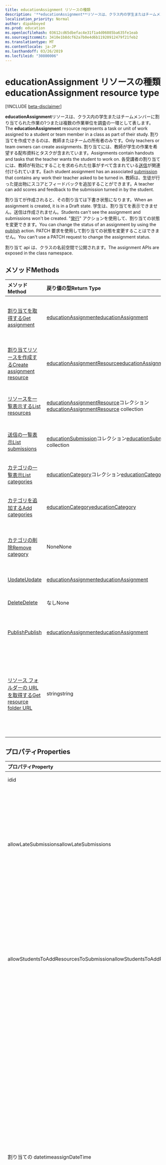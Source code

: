 ```yaml
---
title: educationAssignment リソースの種類
description: '**educationAssignment**リソースは、クラス内の学生またはチームメンバーに割り当てられた作業の1つまたは複数の作業単位を調査の一環として表します。 割り当てを作成できるのは、教師またはチームの所有者のみです。 割り当てには、教師が学生の作業を希望する配布資料とタスクが含まれています。 各受講者の割り当てには、教師が有効にすることを求められた仕事がすべて含まれている送信が関連付けられています。 教師は、生徒が行った提出物にスコアとフィードバックを追加することができます。'
localization_priority: Normal
author: dipakboyed
ms.prod: education
ms.openlocfilehash: 03612cd65dbefac4e31f1a4d06085ba635fe1eab
ms.sourcegitcommit: 3410e1b8dcf62a7b0e4d6b11920912479f21feb2
ms.translationtype: MT
ms.contentlocale: ja-JP
ms.lasthandoff: 03/26/2019
ms.locfileid: "30800006"
---
```

# <a name="educationassignment-resource-type"></a><span data-ttu-id="0331f-107">educationAssignment リソースの種類</span><span class="sxs-lookup"><span data-stu-id="0331f-107">educationAssignment resource type</span></span>

[!INCLUDE [beta-disclaimer](../../includes/beta-disclaimer.md)]

<span data-ttu-id="0331f-108">**educationAssignment**リソースは、クラス内の学生またはチームメンバーに割り当てられた作業の1つまたは複数の作業単位を調査の一環として表します。</span><span class="sxs-lookup"><span data-stu-id="0331f-108">The **educationAssignment** resource represents a task or unit of work assigned to a student or team member in a class as part of their study.</span></span> <span data-ttu-id="0331f-109">割り当てを作成できるのは、教師またはチームの所有者のみです。</span><span class="sxs-lookup"><span data-stu-id="0331f-109">Only teachers or team owners can create assignments.</span></span> <span data-ttu-id="0331f-110">割り当てには、教師が学生の作業を希望する配布資料とタスクが含まれています。</span><span class="sxs-lookup"><span data-stu-id="0331f-110">Assignments contain handouts and tasks that the teacher wants the student to work on.</span></span> <span data-ttu-id="0331f-111">各受講者の割り当てには、教師が有効にすることを求められた仕事がすべて含まれている[送信](educationsubmissionresource.md)が関連付けられています。</span><span class="sxs-lookup"><span data-stu-id="0331f-111">Each student assignment has an associated [submission](educationsubmissionresource.md) that contains any work their teacher asked to be turned in.</span></span> <span data-ttu-id="0331f-112">教師は、生徒が行った提出物にスコアとフィードバックを追加することができます。</span><span class="sxs-lookup"><span data-stu-id="0331f-112">A teacher can add scores and feedback to the submission turned in by the student.</span></span>

<span data-ttu-id="0331f-113">割り当てが作成されると、その割り当ては下書き状態になります。</span><span class="sxs-lookup"><span data-stu-id="0331f-113">When an assignment is created, it is in a Draft state.</span></span> <span data-ttu-id="0331f-114">学生は、割り当てを表示できません。送信は作成されません。</span><span class="sxs-lookup"><span data-stu-id="0331f-114">Students can't see the assignment and submissions won't be created.</span></span> <span data-ttu-id="0331f-115">"[発行](../api/educationassignment-publish.md)" アクションを使用して、割り当ての状態を変更できます。</span><span class="sxs-lookup"><span data-stu-id="0331f-115">You can change the status of an assignment by using the [publish](../api/educationassignment-publish.md) action.</span></span> <span data-ttu-id="0331f-116">PATCH 要求を使用して割り当ての状態を変更することはできません。</span><span class="sxs-lookup"><span data-stu-id="0331f-116">You can't use a PATCH request to change the assignment status.</span></span>

<span data-ttu-id="0331f-117">割り当て api は、クラスの名前空間で公開されます。</span><span class="sxs-lookup"><span data-stu-id="0331f-117">The assignment APIs are exposed in the class namespace.</span></span>

## <a name="methods"></a><span data-ttu-id="0331f-118">メソッド</span><span class="sxs-lookup"><span data-stu-id="0331f-118">Methods</span></span>

| <span data-ttu-id="0331f-119">メソッド</span><span class="sxs-lookup"><span data-stu-id="0331f-119">Method</span></span>           | <span data-ttu-id="0331f-120">戻り値の型</span><span class="sxs-lookup"><span data-stu-id="0331f-120">Return Type</span></span>    |<span data-ttu-id="0331f-121">説明</span><span class="sxs-lookup"><span data-stu-id="0331f-121">Description</span></span>|
|:---------------|:--------|:----------|
|[<span data-ttu-id="0331f-122">割り当てを取得する</span><span class="sxs-lookup"><span data-stu-id="0331f-122">Get assignment</span></span>](../api/educationassignment-get.md) | [<span data-ttu-id="0331f-123">educationAssignment</span><span class="sxs-lookup"><span data-stu-id="0331f-123">educationAssignment</span></span>](educationassignment.md) |<span data-ttu-id="0331f-124">**educationAssignment**オブジェクトのプロパティとリレーションシップを読み取ります。</span><span class="sxs-lookup"><span data-stu-id="0331f-124">Read properties and relationships of an **educationAssignment** object.</span></span>|
|[<span data-ttu-id="0331f-125">割り当てリソースを作成する</span><span class="sxs-lookup"><span data-stu-id="0331f-125">Create assignment resource</span></span>](../api/educationassignment-post-resources.md) |[<span data-ttu-id="0331f-126">educationAssignmentResource</span><span class="sxs-lookup"><span data-stu-id="0331f-126">educationAssignmentResource</span></span>](educationassignmentresource.md)| <span data-ttu-id="0331f-127">resources コレクションへの投稿によって新しい**educationAssignmentResource**を作成します。</span><span class="sxs-lookup"><span data-stu-id="0331f-127">Create a new **educationAssignmentResource** by posting to the resources collection.</span></span>|
|[<span data-ttu-id="0331f-128">リソースを一覧表示する</span><span class="sxs-lookup"><span data-stu-id="0331f-128">List resources</span></span>](../api/educationassignment-list-resources.md) |<span data-ttu-id="0331f-129">[educationAssignmentResource](educationassignmentresource.md)コレクション</span><span class="sxs-lookup"><span data-stu-id="0331f-129">[educationAssignmentResource](educationassignmentresource.md) collection</span></span>| <span data-ttu-id="0331f-130">**educationAssignmentResource**オブジェクトのコレクションを取得します。</span><span class="sxs-lookup"><span data-stu-id="0331f-130">Get an **educationAssignmentResource** object collection.</span></span>|
|[<span data-ttu-id="0331f-131">送信の一覧表示</span><span class="sxs-lookup"><span data-stu-id="0331f-131">List submissions</span></span>](../api/educationassignment-list-submissions.md) |<span data-ttu-id="0331f-132">[educationSubmission](educationsubmission.md)コレクション</span><span class="sxs-lookup"><span data-stu-id="0331f-132">[educationSubmission](educationsubmission.md) collection</span></span>| <span data-ttu-id="0331f-133">**educationSubmission**オブジェクトのコレクションを取得します。</span><span class="sxs-lookup"><span data-stu-id="0331f-133">Get an **educationSubmission** object collection.</span></span>|
|[<span data-ttu-id="0331f-134">カテゴリの一覧表示</span><span class="sxs-lookup"><span data-stu-id="0331f-134">List categories</span></span>](../api/educationassignment-list-categories.md) |<span data-ttu-id="0331f-135">[educationCategory](educationcategory.md)コレクション</span><span class="sxs-lookup"><span data-stu-id="0331f-135">[educationCategory](educationcategory.md) collection</span></span>| <span data-ttu-id="0331f-136">**educationCategory**オブジェクトのコレクションを取得します。</span><span class="sxs-lookup"><span data-stu-id="0331f-136">Get an **educationCategory** object collection.</span></span>|
|[<span data-ttu-id="0331f-137">カテゴリを追加する</span><span class="sxs-lookup"><span data-stu-id="0331f-137">Add categories</span></span>](../api/educationassignment-add-categories.md) |[<span data-ttu-id="0331f-138">educationCategory</span><span class="sxs-lookup"><span data-stu-id="0331f-138">educationCategory</span></span>](educationcategory.md) | <span data-ttu-id="0331f-139">クラスに属する**educationCategory**をこの割り当てに割り当てます。</span><span class="sxs-lookup"><span data-stu-id="0331f-139">Assign an **educationCategory** belonging to the class to this assignment.</span></span>|
|[<span data-ttu-id="0331f-140">カテゴリの削除</span><span class="sxs-lookup"><span data-stu-id="0331f-140">Remove category</span></span>](../api/educationassignment-remove-category.md) |<span data-ttu-id="0331f-141">None</span><span class="sxs-lookup"><span data-stu-id="0331f-141">None</span></span>| <span data-ttu-id="0331f-142">クラスに属する**educationCategory**をこの割り当てから削除します。</span><span class="sxs-lookup"><span data-stu-id="0331f-142">Remove an **educationCategory** belonging to the class from this assignment.</span></span>|
|[<span data-ttu-id="0331f-143">Update</span><span class="sxs-lookup"><span data-stu-id="0331f-143">Update</span></span>](../api/educationassignment-update.md) | [<span data-ttu-id="0331f-144">educationAssignment</span><span class="sxs-lookup"><span data-stu-id="0331f-144">educationAssignment</span></span>](educationassignment.md) |<span data-ttu-id="0331f-145">**educationAssignment**オブジェクトを更新します。</span><span class="sxs-lookup"><span data-stu-id="0331f-145">Update an **educationAssignment** object.</span></span> |
|[<span data-ttu-id="0331f-146">Delete</span><span class="sxs-lookup"><span data-stu-id="0331f-146">Delete</span></span>](../api/educationassignment-delete.md) | <span data-ttu-id="0331f-147">なし</span><span class="sxs-lookup"><span data-stu-id="0331f-147">None</span></span> |<span data-ttu-id="0331f-148">**educationAssignment**オブジェクトを削除します。</span><span class="sxs-lookup"><span data-stu-id="0331f-148">Delete an **educationAssignment** object.</span></span> |
|[<span data-ttu-id="0331f-149">Publish</span><span class="sxs-lookup"><span data-stu-id="0331f-149">Publish</span></span>](../api/educationassignment-publish.md)|[<span data-ttu-id="0331f-150">educationAssignment</span><span class="sxs-lookup"><span data-stu-id="0331f-150">educationAssignment</span></span>](educationassignment.md)|<span data-ttu-id="0331f-151">**educationAssignment**オブジェクトの状態を下書きから発行済みに変更します。</span><span class="sxs-lookup"><span data-stu-id="0331f-151">Change the state of an **educationAssignment** object from draft to published.</span></span>|
|[<span data-ttu-id="0331f-152">リソース フォルダーの URL を取得する</span><span class="sxs-lookup"><span data-stu-id="0331f-152">Get resource folder URL</span></span>](../api/educationassignment-getresourcesfolderurl.md)| <span data-ttu-id="0331f-153">string</span><span class="sxs-lookup"><span data-stu-id="0331f-153">string</span></span>| <span data-ttu-id="0331f-154">割り当てリソースの一部として、ファイルベースのリソースが配置される OneDrive フォルダーです。</span><span class="sxs-lookup"><span data-stu-id="0331f-154">The OneDrive folder into which file-based resources should be placed to be part of an assignment resource.</span></span> <span data-ttu-id="0331f-155">ファイルをリソースとして追加するには、このフォルダーに配置する必要があります。</span><span class="sxs-lookup"><span data-stu-id="0331f-155">Files must be located in this folder to be added as a resource.</span></span>|

## <a name="properties"></a><span data-ttu-id="0331f-156">プロパティ</span><span class="sxs-lookup"><span data-stu-id="0331f-156">Properties</span></span>
| <span data-ttu-id="0331f-157">プロパティ</span><span class="sxs-lookup"><span data-stu-id="0331f-157">Property</span></span>     | <span data-ttu-id="0331f-158">型</span><span class="sxs-lookup"><span data-stu-id="0331f-158">Type</span></span>   |<span data-ttu-id="0331f-159">説明</span><span class="sxs-lookup"><span data-stu-id="0331f-159">Description</span></span>|
|:---------------|:--------|:----------|
|<span data-ttu-id="0331f-160">id</span><span class="sxs-lookup"><span data-stu-id="0331f-160">id</span></span>|<span data-ttu-id="0331f-161">String</span><span class="sxs-lookup"><span data-stu-id="0331f-161">String</span></span>| <span data-ttu-id="0331f-162">読み取り専用です。</span><span class="sxs-lookup"><span data-stu-id="0331f-162">Read-only.</span></span>|
|<span data-ttu-id="0331f-163">allowLateSubmissions</span><span class="sxs-lookup"><span data-stu-id="0331f-163">allowLateSubmissions</span></span>|<span data-ttu-id="0331f-164">Boolean</span><span class="sxs-lookup"><span data-stu-id="0331f-164">Boolean</span></span>| <span data-ttu-id="0331f-165">学生が期日を過ぎて送信できるかどうかを指定します。</span><span class="sxs-lookup"><span data-stu-id="0331f-165">Identifies whether students can submit after the due date.</span></span> <span data-ttu-id="0331f-166">このプロパティが作成時に指定されていない場合、既定値は true になります。</span><span class="sxs-lookup"><span data-stu-id="0331f-166">If this property is not specified during create, it defaults to true.</span></span> |
|<span data-ttu-id="0331f-167">allowStudentsToAddResourcesToSubmission</span><span class="sxs-lookup"><span data-stu-id="0331f-167">allowStudentsToAddResourcesToSubmission</span></span>|<span data-ttu-id="0331f-168">Boolean</span><span class="sxs-lookup"><span data-stu-id="0331f-168">Boolean</span></span>| <span data-ttu-id="0331f-169">学生が自分のリソースを提出することができるかどうか、または教師が追加したリソースのみを変更できるかどうかを識別します。</span><span class="sxs-lookup"><span data-stu-id="0331f-169">Identifies whether students can add their own resources to a submission or if they can only modify resources added by the teacher.</span></span> |
|<span data-ttu-id="0331f-170">割り当ての datetime</span><span class="sxs-lookup"><span data-stu-id="0331f-170">assignDateTime</span></span>|<span data-ttu-id="0331f-171">DateTimeOffset</span><span class="sxs-lookup"><span data-stu-id="0331f-171">DateTimeOffset</span></span>|<span data-ttu-id="0331f-172">割り当てがアクティブになる日付を指定します。</span><span class="sxs-lookup"><span data-stu-id="0331f-172">The date when the assignment should become active.</span></span>  <span data-ttu-id="0331f-173">今後、この日まで学生に割り当てが表示されることはありません。</span><span class="sxs-lookup"><span data-stu-id="0331f-173">If in the future, the assignment is not shown to the student until this date.</span></span>  <span data-ttu-id="0331f-174">**Timestamp**型は、ISO 8601 形式を使用して日付と時刻の情報を表し、常に UTC 時間です。</span><span class="sxs-lookup"><span data-stu-id="0331f-174">The **Timestamp** type represents date and time information using ISO 8601 format and is always in UTC time.</span></span> <span data-ttu-id="0331f-175">たとえば、2014 年 1 月 1 日午前 0 時 (UTC) は、次のようになります。`'2014-01-01T00:00:00Z'`</span><span class="sxs-lookup"><span data-stu-id="0331f-175">For example, midnight UTC on Jan 1, 2014 would look like this: `'2014-01-01T00:00:00Z'`</span></span>|
|<span data-ttu-id="0331f-176">への割り当て</span><span class="sxs-lookup"><span data-stu-id="0331f-176">assignTo</span></span>|[<span data-ttu-id="0331f-177">educationAssignmentRecipient</span><span class="sxs-lookup"><span data-stu-id="0331f-177">educationAssignmentRecipient</span></span>](educationassignmentrecipient.md)| <span data-ttu-id="0331f-178">割り当てが発行されると、どのユーザーまたはクラス全体が送信オブジェクトを受け取るかを指定します。</span><span class="sxs-lookup"><span data-stu-id="0331f-178">Which users, or whole class should receive a submission object once the assignment is published.</span></span> |
|<span data-ttu-id="0331f-179">assignedDateTime</span><span class="sxs-lookup"><span data-stu-id="0331f-179">assignedDateTime</span></span>|<span data-ttu-id="0331f-180">DateTimeOffset</span><span class="sxs-lookup"><span data-stu-id="0331f-180">DateTimeOffset</span></span>|<span data-ttu-id="0331f-181">割り当てが学生に公開され、課題が生徒のタイムラインに表示されます。</span><span class="sxs-lookup"><span data-stu-id="0331f-181">The moment that the assignment was published to students and the assignment shows up on the students timeline.</span></span>  <span data-ttu-id="0331f-182">Timestamp 型は、ISO 8601 形式を使用して日付と時刻の情報を表し、必ず UTC 時間です。</span><span class="sxs-lookup"><span data-stu-id="0331f-182">The Timestamp type represents date and time information using ISO 8601 format and is always in UTC time.</span></span> <span data-ttu-id="0331f-183">たとえば、2014 年 1 月 1 日午前 0 時 (UTC) は、次のようになります。`'2014-01-01T00:00:00Z'`</span><span class="sxs-lookup"><span data-stu-id="0331f-183">For example, midnight UTC on Jan 1, 2014 would look like this: `'2014-01-01T00:00:00Z'`</span></span>|
|<span data-ttu-id="0331f-184">classId</span><span class="sxs-lookup"><span data-stu-id="0331f-184">classId</span></span>|<span data-ttu-id="0331f-185">String</span><span class="sxs-lookup"><span data-stu-id="0331f-185">String</span></span>| <span data-ttu-id="0331f-186">この割り当てが属するクラス。</span><span class="sxs-lookup"><span data-stu-id="0331f-186">Class which this assignment belongs.</span></span> |
|<span data-ttu-id="0331f-187">createdBy</span><span class="sxs-lookup"><span data-stu-id="0331f-187">createdBy</span></span>|[<span data-ttu-id="0331f-188">identitySet</span><span class="sxs-lookup"><span data-stu-id="0331f-188">identitySet</span></span>](identityset.md)| <span data-ttu-id="0331f-189">割り当てを作成したユーザー。</span><span class="sxs-lookup"><span data-stu-id="0331f-189">Who created the assignment.</span></span> |
|<span data-ttu-id="0331f-190">createdDateTime</span><span class="sxs-lookup"><span data-stu-id="0331f-190">createdDateTime</span></span>|<span data-ttu-id="0331f-191">DateTimeOffset</span><span class="sxs-lookup"><span data-stu-id="0331f-191">DateTimeOffset</span></span>|<span data-ttu-id="0331f-192">割り当てが作成された瞬間。</span><span class="sxs-lookup"><span data-stu-id="0331f-192">Moment when the assignment was created.</span></span>  <span data-ttu-id="0331f-193">Timestamp 型は、ISO 8601 形式を使用して日付と時刻の情報を表し、必ず UTC 時間です。</span><span class="sxs-lookup"><span data-stu-id="0331f-193">The Timestamp type represents date and time information using ISO 8601 format and is always in UTC time.</span></span> <span data-ttu-id="0331f-194">たとえば、2014 年 1 月 1 日午前 0 時 (UTC) は、次のようになります。`'2014-01-01T00:00:00Z'`</span><span class="sxs-lookup"><span data-stu-id="0331f-194">For example, midnight UTC on Jan 1, 2014 would look like this: `'2014-01-01T00:00:00Z'`</span></span>|
|<span data-ttu-id="0331f-195">displayName</span><span class="sxs-lookup"><span data-stu-id="0331f-195">displayName</span></span>|<span data-ttu-id="0331f-196">String</span><span class="sxs-lookup"><span data-stu-id="0331f-196">String</span></span>|<span data-ttu-id="0331f-197">割り当ての名前を指定します。</span><span class="sxs-lookup"><span data-stu-id="0331f-197">Name of the assignment.</span></span>|
|<span data-ttu-id="0331f-198">dueDateTime</span><span class="sxs-lookup"><span data-stu-id="0331f-198">dueDateTime</span></span>|<span data-ttu-id="0331f-199">DateTimeOffset</span><span class="sxs-lookup"><span data-stu-id="0331f-199">DateTimeOffset</span></span>|<span data-ttu-id="0331f-200">学生の割り当てが期限になる日付。</span><span class="sxs-lookup"><span data-stu-id="0331f-200">Date when the students assignment is due.</span></span>  <span data-ttu-id="0331f-201">Timestamp 型は、ISO 8601 形式を使用して日付と時刻の情報を表し、必ず UTC 時間です。</span><span class="sxs-lookup"><span data-stu-id="0331f-201">The Timestamp type represents date and time information using ISO 8601 format and is always in UTC time.</span></span> <span data-ttu-id="0331f-202">たとえば、2014 年 1 月 1 日午前 0 時 (UTC) は、次のようになります。`'2014-01-01T00:00:00Z'`</span><span class="sxs-lookup"><span data-stu-id="0331f-202">For example, midnight UTC on Jan 1, 2014 would look like this: `'2014-01-01T00:00:00Z'`</span></span>|
|<span data-ttu-id="0331f-203">変化</span><span class="sxs-lookup"><span data-stu-id="0331f-203">grading</span></span>|[<span data-ttu-id="0331f-204">educationAssignmentGradeType</span><span class="sxs-lookup"><span data-stu-id="0331f-204">educationAssignmentGradeType</span></span>](educationassignmentgradetype.md)|<span data-ttu-id="0331f-205">割り当てが採点される方法。</span><span class="sxs-lookup"><span data-stu-id="0331f-205">How the assignment will be graded.</span></span> |
|<span data-ttu-id="0331f-206">手順</span><span class="sxs-lookup"><span data-stu-id="0331f-206">instructions</span></span>|[<span data-ttu-id="0331f-207">itemBody</span><span class="sxs-lookup"><span data-stu-id="0331f-207">itemBody</span></span>](itembody.md)| <span data-ttu-id="0331f-208">割り当ての手順。</span><span class="sxs-lookup"><span data-stu-id="0331f-208">Instructions for the assignment.</span></span>  <span data-ttu-id="0331f-209">これに加えて、表示名と共に、受講者に実行する操作を指示します。</span><span class="sxs-lookup"><span data-stu-id="0331f-209">This along with the display name tell the student what to do.</span></span> |
|<span data-ttu-id="0331f-210">lastModifiedBy</span><span class="sxs-lookup"><span data-stu-id="0331f-210">lastModifiedBy</span></span>|[<span data-ttu-id="0331f-211">identitySet</span><span class="sxs-lookup"><span data-stu-id="0331f-211">identitySet</span></span>](identityset.md)| <span data-ttu-id="0331f-212">割り当てを最後に変更したユーザー。</span><span class="sxs-lookup"><span data-stu-id="0331f-212">Who last modified the assignment.</span></span> |
|<span data-ttu-id="0331f-213">lastModifiedDateTime</span><span class="sxs-lookup"><span data-stu-id="0331f-213">lastModifiedDateTime</span></span>|<span data-ttu-id="0331f-214">DateTimeOffset</span><span class="sxs-lookup"><span data-stu-id="0331f-214">DateTimeOffset</span></span>|<span data-ttu-id="0331f-215">割り当てが最後に変更された瞬間。</span><span class="sxs-lookup"><span data-stu-id="0331f-215">Moment when the assignment was last modified.</span></span>  <span data-ttu-id="0331f-216">Timestamp 型は、ISO 8601 形式を使用して日付と時刻の情報を表し、必ず UTC 時間です。</span><span class="sxs-lookup"><span data-stu-id="0331f-216">The Timestamp type represents date and time information using ISO 8601 format and is always in UTC time.</span></span> <span data-ttu-id="0331f-217">たとえば、2014 年 1 月 1 日午前 0 時 (UTC) は、次のようになります。`'2014-01-01T00:00:00Z'`</span><span class="sxs-lookup"><span data-stu-id="0331f-217">For example, midnight UTC on Jan 1, 2014 would look like this: `'2014-01-01T00:00:00Z'`</span></span>|
|<span data-ttu-id="0331f-218">status</span><span class="sxs-lookup"><span data-stu-id="0331f-218">status</span></span>|<span data-ttu-id="0331f-219">string</span><span class="sxs-lookup"><span data-stu-id="0331f-219">string</span></span>| <span data-ttu-id="0331f-220">**割り当て**の状態。</span><span class="sxs-lookup"><span data-stu-id="0331f-220">Status of the **Assignment**.</span></span>  <span data-ttu-id="0331f-221">この値を修正することはできません。</span><span class="sxs-lookup"><span data-stu-id="0331f-221">You can not PATCH this value.</span></span>  <span data-ttu-id="0331f-222">可能な値は、`draft`、`published`、`assigned` です。</span><span class="sxs-lookup"><span data-stu-id="0331f-222">Possible values are: `draft`, `published`, `assigned`.</span></span>|

## <a name="relationships"></a><span data-ttu-id="0331f-223">リレーションシップ</span><span class="sxs-lookup"><span data-stu-id="0331f-223">Relationships</span></span>
| <span data-ttu-id="0331f-224">リレーションシップ</span><span class="sxs-lookup"><span data-stu-id="0331f-224">Relationship</span></span> | <span data-ttu-id="0331f-225">型</span><span class="sxs-lookup"><span data-stu-id="0331f-225">Type</span></span>   |<span data-ttu-id="0331f-226">説明</span><span class="sxs-lookup"><span data-stu-id="0331f-226">Description</span></span>|
|:---------------|:--------|:----------|
|<span data-ttu-id="0331f-227">リソース</span><span class="sxs-lookup"><span data-stu-id="0331f-227">resources</span></span>|<span data-ttu-id="0331f-228">[educationAssignmentResource](educationassignmentresource.md)コレクション</span><span class="sxs-lookup"><span data-stu-id="0331f-228">[educationAssignmentResource](educationassignmentresource.md) collection</span></span>| <span data-ttu-id="0331f-229">この割り当てに関連付けられているオブジェクトを学習します。</span><span class="sxs-lookup"><span data-stu-id="0331f-229">Learning objects that are associated with this assignment.</span></span>  <span data-ttu-id="0331f-230">このリストは教師のみが変更できます。</span><span class="sxs-lookup"><span data-stu-id="0331f-230">Only teachers can modify this list.</span></span> <span data-ttu-id="0331f-231">Null 許容型。</span><span class="sxs-lookup"><span data-stu-id="0331f-231">Nullable.</span></span>|
|<span data-ttu-id="0331f-232">投稿</span><span class="sxs-lookup"><span data-stu-id="0331f-232">submissions</span></span>|<span data-ttu-id="0331f-233">[educationSubmission](educationsubmission.md)コレクション</span><span class="sxs-lookup"><span data-stu-id="0331f-233">[educationSubmission](educationsubmission.md) collection</span></span>| <span data-ttu-id="0331f-234">発行された後に、各学生の仕事と成績を表す送信オブジェクトがあります。</span><span class="sxs-lookup"><span data-stu-id="0331f-234">Once published, there is a submission object for each student representing their work and grade.</span></span>  <span data-ttu-id="0331f-235">読み取り専用です。</span><span class="sxs-lookup"><span data-stu-id="0331f-235">Read-only.</span></span> <span data-ttu-id="0331f-236">Null 許容型。</span><span class="sxs-lookup"><span data-stu-id="0331f-236">Nullable.</span></span>|
|<span data-ttu-id="0331f-237">categories</span><span class="sxs-lookup"><span data-stu-id="0331f-237">categories</span></span>|<span data-ttu-id="0331f-238">[educationCategory](educationcategory.md)コレクション</span><span class="sxs-lookup"><span data-stu-id="0331f-238">[educationCategory](educationcategory.md) collection</span></span>| <span data-ttu-id="0331f-239">設定されている場合、ユーザーは特定の種類の割り当てを簡単に見つけることができます。</span><span class="sxs-lookup"><span data-stu-id="0331f-239">When set, enables users to easily find assignments of a given type.</span></span>  <span data-ttu-id="0331f-240">読み取り専用です。</span><span class="sxs-lookup"><span data-stu-id="0331f-240">Read-only.</span></span> <span data-ttu-id="0331f-241">Null 許容型。</span><span class="sxs-lookup"><span data-stu-id="0331f-241">Nullable.</span></span>|

## <a name="json-representation"></a><span data-ttu-id="0331f-242">JSON 表記</span><span class="sxs-lookup"><span data-stu-id="0331f-242">JSON representation</span></span>

<span data-ttu-id="0331f-243">リソースの JSON 表記を次に示します。</span><span class="sxs-lookup"><span data-stu-id="0331f-243">The following is a JSON representation of the resource.</span></span>

<!-- {
  "blockType": "resource",
  "optionalProperties": [

  ],
  "@odata.type": "microsoft.graph.educationAssignment"
}-->

```json
{
  "id": "String (identifier)",
  "allowLateSubmissions": true,
  "allowStudentsToAddResourcesToSubmission": true,
  "assignDateTime": "String (timestamp)",
  "assignTo": {"@odata.type": "microsoft.graph.educationAssignmentRecipient"},
  "assignedDateTime": "String (timestamp)",
  "classId": "String",
  "createdBy": {"@odata.type": "microsoft.graph.identitySet"},
  "createdDateTime": "String (timestamp)",
  "displayName": "String",
  "dueDateTime": "String (timestamp)",
  "grading": {"@odata.type": "microsoft.graph.educationAssignmentGradeType"},
  "instructions": {"@odata.type": "microsoft.graph.itemBody"},
  "lastModifiedBy": {"@odata.type": "microsoft.graph.identitySet"},
  "lastModifiedDateTime": "String (timestamp)",
  "status": "string"
}
```

<!-- uuid: 8fcb5dbc-d5aa-4681-8e31-b001d5168d79
2015-10-25 14:57:30 UTC -->
<!--
{
  "type": "#page.annotation",
  "description": "educationAssignment resource",
  "keywords": "",
  "section": "documentation",
  "tocPath": "",
  "suppressions": [
    "Error: /api-reference/beta/resources/educationassignment.md:\r\n      Exception processing links.\r\n    System.ArgumentException: Link Definition was null. Link text: !INCLUDE [beta-disclaimer](../../includes/beta-disclaimer.md)\r\n      at ApiDoctor.Validation.DocFile.get_LinkDestinations()\r\n      at ApiDoctor.Validation.DocSet.ValidateLinks(Boolean includeWarnings, String[] relativePathForFiles, IssueLogger issues, Boolean requireFilenameCaseMatch, Boolean printOrphanedFiles)"
  ]
}
-->
